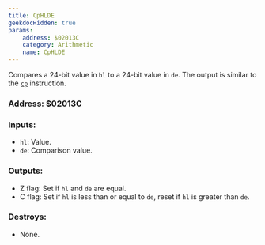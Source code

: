 ```yaml
---
title: CpHLDE
geekdocHidden: true
params:
    address: $02013C
    category: Arithmetic
    name: CpHLDE
---
```


Compares a 24-bit value in `hl` to a 24-bit value in `de`. The output is similar to the [`cp`](../../../instructions/arithmetic/#cp) instruction.

### Address: $02013C

### Inputs:
* `hl`: Value.
* `de`: Comparison value.

### Outputs:
* Z flag: Set if `hl` and `de` are equal.
* C flag: Set if `hl` is less than or equal to `de`, reset if `hl` is greater than `de`.

### Destroys:
* None.

